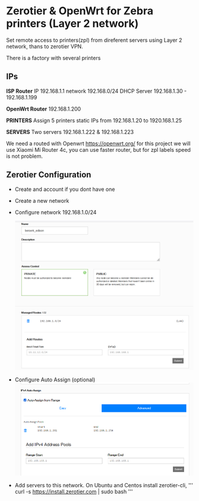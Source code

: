# Zerotier & OpenWrt for Zebra printers (Layer 2 network)

Set remote access to printers(zpl) from direferent servers using Layer 2 network, thans to zerotier VPN.

There is a factory with several printers

## IPs

**ISP Router** 
IP 192.168.1.1 network 192.168.0/24
DHCP Server 192.168.1.30 - 192.168.1.199

**OpenWrt Router**
192.168.1.200

**PRINTERS**
Assign 5 printers static IPs from 192.168.1.20 to 1920.168.1.25

**SERVERS**
Two servers 192.168.1.222 & 192.168.1.223

We need a routed with Openwrt https://openwrt.org/ for this project we will use Xiaomi Mi Router 4c, you can use faster router, but for zpl labels speed is not problem.

## Zerotier Configuration
* Create and account if you dont have one
* Create a new network
* Configure network 192.168.1.0/24

  ![Configure network](/assets/images/zero1.png)

* Configure Auto Assign (optional)
![Configure network](/assets/images/zero2.png)

* Add servers to this network. On Ubuntu and Centos install zerotier-cli,
'''
curl -s https://install.zerotier.com | sudo bash
'''
